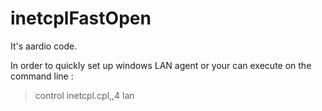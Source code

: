 # inetcplFastOpen

It's aardio code.

In order to quickly set up windows LAN agent or your can execute on the command line :

>control inetcpl.cpl,,4 lan

